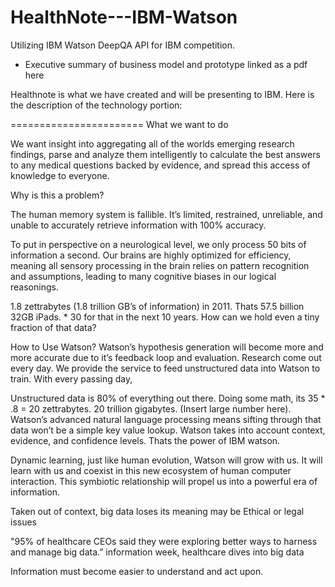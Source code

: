 HealthNote---IBM-Watson
=======================

Utilizing IBM Watson DeepQA API for IBM competition.
- Executive summary of business model and prototype linked as a pdf here

Healthnote is what we have created and will be presenting to IBM. Here is the description of the technology portion:

=======================
What we want to do 

We want insight into aggregating all of the worlds emerging research findings, parse and analyze them intelligently to calculate the best answers to any medical questions backed by evidence, and spread this access of knowledge to everyone. 

Why is this a problem? 
     
The human memory system is fallible. It’s limited, restrained, unreliable, and unable to accurately retrieve information with 100% accuracy. 
 
To put in perspective on a neurological level, we only process 50 bits of information a second. Our brains are highly optimized for efficiency, meaning all sensory processing in the brain relies on pattern recognition and assumptions, leading to many cognitive biases in our logical reasonings.

1.8 zettrabytes (1.8 trillion GB’s of information) in 2011. Thats 57.5 billion 32GB iPads. * 30 for that in the next 10 years.  How can we hold even a tiny fraction of that data? 

How to Use Watson?
Watson’s hypothesis generation will become more and more accurate due to it’s feedback loop and evaluation.  Research come out every day. We provide the service to feed unstructured data into Watson to train. With every passing day, 

Unstructured data is 80% of everything out there. Doing some math, its 35 * .8 = 20 zettrabytes. 20 trillion gigabytes. (Insert large number here). Watson’s advanced natural language processing means sifting through that data won’t be a simple key value lookup. Watson takes into account context, evidence, and confidence levels. Thats the power of IBM watson. 

Dynamic learning, just like human evolution, Watson will grow with us. It will learn with us and coexist in this new ecosystem of human computer interaction. This symbiotic relationship will propel us into a powerful era of information. 

Taken out of context, big data loses its meaning may be Ethical or legal issues 

"95% of healthcare CEOs said they were exploring better ways to harness and manage big data.” information week, healthcare dives into big data

Information must become easier to understand and act upon. 
